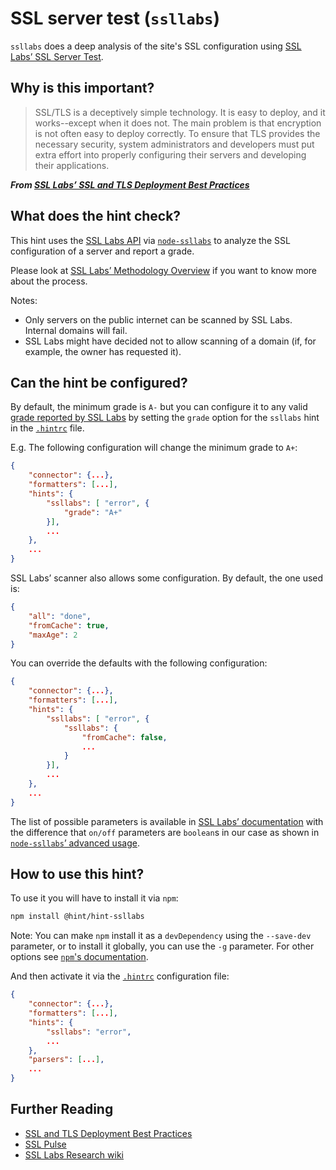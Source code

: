 # SSL server test (`ssllabs`)

`ssllabs` does a deep analysis of the site's SSL configuration using
[SSL Labs’ SSL Server Test][ssllabs].

## Why is this important?

> SSL/TLS is a deceptively simple technology. It is easy to deploy,
and it works--except when it does not. The main problem is that
encryption is not often easy to deploy correctly. To ensure that TLS
provides the necessary security, system administrators and developers
must put extra effort into properly configuring their servers and
developing their applications.

***From [SSL Labs’ SSL and TLS Deployment Best Practices][ssl best
practices]***

## What does the hint check?

This hint uses the [SSL Labs API][ssllabs api] via
[`node-ssllabs`][node-ssllabs] to analyze the SSL configuration of
a server and report a grade.

Please look at [SSL Labs’ Methodology Overview][ssllabs methodology]
if you want to know more about the process.

Notes:

* Only servers on the public internet can be scanned by SSL Labs.
  Internal domains will fail.
* SSL Labs might have decided not to allow scanning of a domain
  (if, for example, the owner has requested it).

## Can the hint be configured?

By default, the minimum grade is `A-` but you can configure it to
any valid [grade reported by SSL Labs][ssllabs server rating guide]
by setting the `grade` option for the `ssllabs` hint in the
[`.hintrc`][hintrc] file.

E.g. The following configuration will change the minimum grade to `A+`:

```json
{
    "connector": {...},
    "formatters": [...],
    "hints": {
        "ssllabs": [ "error", {
            "grade": "A+"
        }],
        ...
    },
    ...
}
```

SSL Labs’ scanner also allows some configuration. By default, the one
used is:

```json
{
    "all": "done",
    "fromCache": true,
    "maxAge": 2
}
```

You can override the defaults with the following configuration:

```json
{
    "connector": {...},
    "formatters": [...],
    "hints": {
        "ssllabs": [ "error", {
            "ssllabs": {
                "fromCache": false,
                ...
            }
        }],
        ...
    },
    ...
}
```

The list of possible parameters is available in [SSL Labs’
documentation][ssllabs protocol calls] with the difference
that `on/off` parameters are `boolean`s in our case as shown
in [`node-ssllabs`’ advanced usage][node-ssllabs usage].

## How to use this hint?

To use it you will have to install it via `npm`:

```bash
npm install @hint/hint-ssllabs
```

Note: You can make `npm` install it as a `devDependency` using the
`--save-dev` parameter, or to install it globally, you can use the
`-g` parameter. For other options see [`npm`'s
documentation](https://docs.npmjs.com/cli/install).

And then activate it via the [`.hintrc`][hintrc] configuration file:

```json
{
    "connector": {...},
    "formatters": [...],
    "hints": {
        "ssllabs": "error",
        ...
    },
    "parsers": [...],
    ...
}
```

## Further Reading

* [SSL and TLS Deployment Best Practices][ssl best practices]
* [SSL Pulse](https://www.ssllabs.com/ssl-pulse/)
* [SSL Labs Research wiki](https://github.com/ssllabs/research/wiki)

<!-- Link labels: -->

[node-ssllabs usage]: https://github.com/keithws/node-ssllabs#advanced-usage
[node-ssllabs]: https://github.com/keithws/node-ssllabs
[hintrc]: https://webhint.io/docs/user-guide/configuring-webhint/summary/
[ssl best practices]: https://github.com/ssllabs/research/wiki/SSL-and-TLS-Deployment-Best-Practices
[ssllabs api]: https://www.ssllabs.com/projects/ssllabs-apis/
[ssllabs methodology]: https://github.com/ssllabs/research/wiki/SSL-Server-Rating-Guide#methodology-overview
[ssllabs protocol calls]: https://github.com/ssllabs/ssllabs-scan/blob/stable/ssllabs-api-docs.md#protocol-calls
[ssllabs server rating guide]: https://github.com/ssllabs/research/wiki/SSL-Server-Rating-Guide
[ssllabs]: https://www.ssllabs.com/ssltest/index.html
